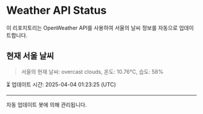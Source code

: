 
# Weather API Status

이 리포지토리는 OpenWeather API를 사용하여 서울의 날씨 정보를 자동으로 업데이트합니다.

## 현재 서울 날씨
> 서울의 현재 날씨: overcast clouds, 온도: 10.76°C, 습도: 58%

⏳ 업데이트 시간: 2025-04-04 01:23:25 (UTC)

---
자동 업데이트 봇에 의해 관리됩니다.
